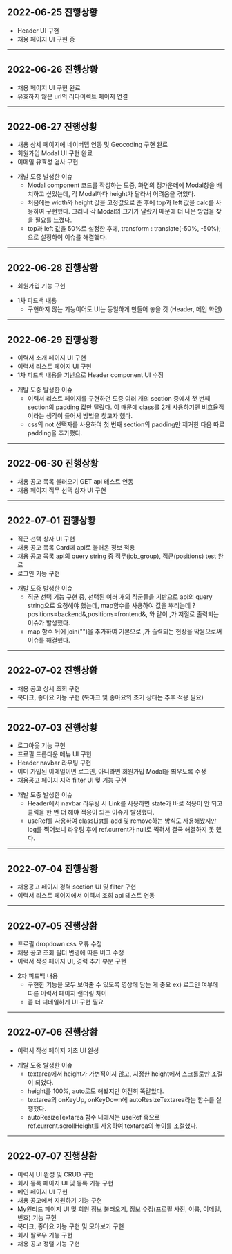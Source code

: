 ## 2022-06-25 진행상황
- Header UI 구현
- 채용 페이지 UI 구현 중
---
## 2022-06-26 진행상황
- 채용 페이지 UI 구현 완료
- 유효하지 않은 url의 리다이렉트 페이지 연결
---
## 2022-06-27 진행상황
- 채용 상세 페이지에 네이버맵 연동 및 Geocoding 구현 완료
- 회원가입 Modal UI 구현 완료
- 이메일 유효성 검사 구현
* 개발 도중 발생한 이슈
  * Modal component 코드를 작성하는 도중, 화면의 정가운데에 Modal창을 배치하고 싶었는데, 각 Modal마다 height가 달라서 어려움을 겪었다.
  * 처음에는 width와 height 값을 고정값으로 준 후에 top과 left 값을 calc를 사용하여 구현했다. 그러나 각 Modal의 크기가 달랐기 때문에 더 나은 방법을 찾을 필요를 느꼈다.
  * top과 left 값을 50%로 설정한 후에, transform : translate(-50%, -50%); 으로 설정하여 이슈를 해결했다.
---
## 2022-06-28 진행상황
- 회원가입 기능 구현
* 1차 피드백 내용
  * 구현하지 않는 기능이어도 UI는 동일하게 만들어 놓을 것 (Header, 메인 화면)
---
## 2022-06-29 진행상황
- 이력서 소개 페이지 UI 구현
- 이력서 리스트 페이지 UI 구현
- 1차 피드백 내용을 기반으로 Header component UI 수정
* 개발 도중 발생한 이슈
  * 이력서 리스트 페이지를 구현하던 도중 여러 개의 section 중에서 첫 번째 section의 padding 값만 달랐다. 이 때문에 class를 2개 사용하기엔 비효율적이라는 생각이 들어서 방법을 찾고자 했다.
  * css의 not 선택자를 사용하여 첫 번째 section의 padding만 제거한 다음 따로 padding을 추가했다.
---
## 2022-06-30 진행상황
- 채용 공고 목록 불러오기 GET api 테스트 연동
- 채용 페이지 직무 선택 상자 UI 구현
---
## 2022-07-01 진행상황
- 직군 선택 상자 UI 구현
- 채용 공고 목록 Card에 api로 불러온 정보 적용
- 채용 공고 목록 api의 query string 중 직무(job_group), 직군(positions) test 완료
- 로그인 기능 구현
* 개발 도중 발생한 이슈
  * 직군 선택 기능 구현 중, 선택된 여러 개의 직군들을 기반으로 api의 query string으로 요청해야 했는데, map함수를 사용하여 값을 뿌리는데 ?positions=backend&,positions=frontend&, 와 같이 ,가 저절로 출력되는 이슈가 발생했다.
  * map 함수 뒤에 join("")을 추가하여 기본으로 ,가 출력되는 현상을 막음으로써 이슈를 해결했다.
---
## 2022-07-02 진행상황
- 채용 공고 상세 조회 구현
- 북마크, 좋아요 기능 구현 (북마크 및 좋아요의 초기 상태는 추후 적용 필요)
---
## 2022-07-03 진행상황
- 로그아웃 기능 구현
- 프로필 드롭다운 메뉴 UI 구현
- Header navbar 라우팅 구현
- 이미 가입된 이메일이면 로그인, 아니라면 회원가입 Modal을 띄우도록 수정
- 채용공고 페이지 지역 filter UI 및 기능 구현
* 개발 도중 발생한 이슈
  * Header에서 navbar 라우팅 시 Link를 사용하면 state가 바로 적용이 안 되고 클릭을 한 번 더 해야 적용이 되는 이슈가 발생했다.
  * useRef를 사용하여 classList를 add 및 remove하는 방식도 사용해봤지만 log를 찍어보니 라우팅 후에 ref.current가 null로 찍혀서 결국 해결하지 못 했다.
---
## 2022-07-04 진행상황
- 채용공고 페이지 경력 section UI 및 filter 구현
- 이력서 리스트 페이지에서 이력서 조회 api 테스트 연동
---
## 2022-07-05 진행상황
- 프로필 dropdown css 오류 수정
- 채용 공고 조회 필터 변경에 따른 버그 수정
- 이력서 작성 페이지 UI, 경력 추가 부분 구현
* 2차 피드백 내용
  * 구현한 기능을 모두 보여줄 수 있도록 영상에 담는 게 중요 ex) 로그인 여부에 따른 이력서 페이지 랜더링 차이
  * 좀 더 디테일하게 UI 구현 필요
---
## 2022-07-06 진행상황
- 이력서 작성 페이지 기초 UI 완성
* 개발 도중 발생한 이슈
  * textarea에서 height가 가변적이지 않고, 지정한 height에서 스크롤로만 조절이 되었다.
  * height를 100%, auto로도 해봤지만 여전히 똑같았다.
  * textarea의 onKeyUp, onKeyDown에 autoResizeTextarea라는 함수를 실행했다.
  * autoResizeTextarea 함수 내에서는 useRef 훅으로 ref.current.scrollHeight를 사용하여 textarea의 높이를 조절했다.
---
## 2022-07-07 진행상황
- 이력서 UI 완성 및 CRUD 구현
- 회사 등록 페이지 UI 및 등록 기능 구현
- 메인 페이지 UI 구현
- 채용 공고에서 지원하기 기능 구현
- My원티드 페이지 UI 및 회원 정보 불러오기, 정보 수정(프로필 사진, 이름, 이메일, 번호) 기능 구현
- 북마크, 좋아요 기능 구현 및 모아보기 구현
- 회사 팔로우 기능 구현
- 채용 공고 정렬 기능 구현
